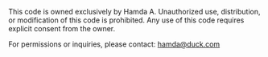 This code is owned exclusively by Hamda A. Unauthorized use, distribution, or modification of this code is prohibited. Any use of this code requires explicit consent from the owner.

For permissions or inquiries, please contact: hamda@duck.com